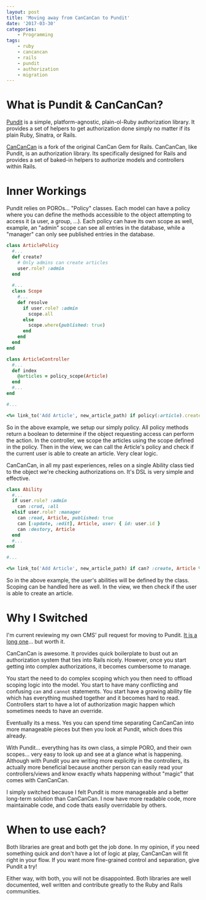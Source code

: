 ```yaml
---
layout: post
title: 'Moving away from CanCanCan to Pundit'
date: '2017-03-30'
categories:
    - Programming
tags:
    - ruby
    - cancancan
    - rails
    - pundit
    - authorization
    - migration
---
```


# What is Pundit & CanCanCan?

[Pundit](https://github.com/elabs/pundit) is a simple, platform-agnostic, plain-ol-Ruby authorization library. It provides a set of helpers to get authorization done simply no matter if its plain Ruby, Sinatra, or Rails.

[CanCanCan](https://github.com/CanCanCommunity/cancancan) is a fork of the original CanCan Gem for Rails. CanCanCan, like Pundit, is an authorization library. Its specifically designed for Rails and provides a set of baked-in helpers to authorize models and controllers within Rails.

# Inner Workings

Pundit relies on POROs… "Policy" classes. Each model can have a policy where you can define the methods accessible to the object attempting to access it (a user, a group, …). Each policy can have its own scope as well, example, an "admin" scope can see all entries in the database, while a "manager" can only see published entries in the database.

```ruby
class ArticlePolicy
  #...
  def create?
    # Only admins can create articles
    user.role? :admin
  end
  
  #...
  class Scope
    #...
    def resolve
      if user.role? :admin
        scope.all
      else
        scope.where(published: true)
      end
    end
  end
end

class ArticleController
  #...
  def index
    @articles = policy_scope(Article)
  end
  #...
end

#...

<%= link_to('Add Article', new_article_path) if policy(:article).create? %>
```

So in the above example, we setup our simply policy. All policy methods return a boolean to determine if the object requesting access can perform the action. In the controller, we scope the articles using the scope defined in the policy. Then in the view, we can call the Article's policy and check if the current user is able to create an article. Very clear logic.

CanCanCan, in all my past experiences, relies on a single Ability class tied to the object we're checking authorizations on. It's DSL is very simple and effective.

```ruby
class Ability
  #...
  if user.role? :admin
    can :crud, :all
  elsif user.role? :manager
    can :read, Article, published: true
    can [:update, :edit], Article, user: { id: user.id }
    can :destory, Article
  end
  #...
end

#...

<%= link_to('Add Article', new_article_path) if can? :create, Article %>
```

So in the above example, the user's abilities will be defined by the class. Scoping can be handled here as well. In the view, we then check if the user is able to create an article.

# Why I Switched

I'm current reviewing my own CMS' pull request for moving to Pundit. [It is a long one](https://patch-diff.githubusercontent.com/raw/tyler-king/guts/pull/9.patch)… but worth it.

CanCanCan is awesome. It provides quick boilerplate to bust out an authorization system that ties into Rails nicely. However, once you start getting into complex authorizations, it becomes cumbersome to manage.

You start the need to do complex scoping which you then need to offload scoping logic into the model. You start to have many conflicting and confusing `can` and `cannot` statements. You start have a growing ability file which has everything mushed together and it becomes hard to read. Controllers start to have a lot of authorization magic happen which sometimes needs to have an override.

Eventually its a mess. Yes you can spend time separating CanCanCan into more manageable pieces but then you look at Pundit, which does this already.

With Pundit… everything has its own class, a simple PORO, and their own scopes… very easy to look up and see at a glance what is happening. Although with Pundit you are writing more explicitly in the controllers, its actually more beneficial because another person can easily read your controllers/views and know exactly whats happening without "magic" that comes with CanCanCan.

I simply switched because I felt Pundit is more manageable and a better long-term solution than CanCanCan. I now have more readable code, more maintainable code, and code thats easily overridable by others.

# When to use each?

Both libraries are great and both get the job done. In my opinion, if you need something quick and don't have a lot of logic at play, CanCanCan will fit right in your flow. If you want more fine-grained control and separation, give Pundit a try!

Either way, with both, you will not be disappointed. Both libraries are well documented, well written and contribute greatly to the Ruby and Rails communities.